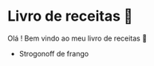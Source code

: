 # Livro de receitas :peach:

Olá ! Bem vindo ao meu livro de receitas :wave:

- Strogonoff de frango

  